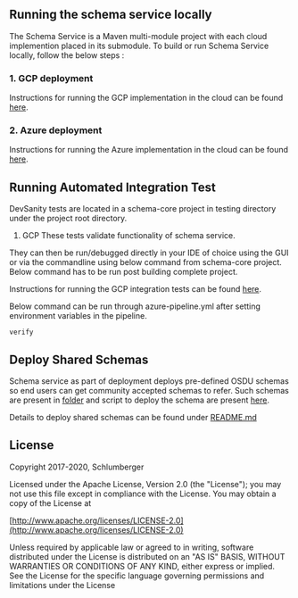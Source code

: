 ## Running the schema service locally

The Schema Service is a Maven multi-module project with each cloud implemention placed in its submodule. To build or run Schema Service locally, follow the below steps :

### 1. GCP deployment

Instructions for running the GCP implementation in the cloud can be found [here](./provider/schema-gcp/README.md).

### 2. Azure deployment 

Instructions for running the Azure implementation in the cloud can be found [here](https://community.opengroup.org/osdu/platform/system/schema-service/-/blob/master/provider/schema-azure/README.md).

## Running Automated Integration Test

DevSanity tests are located in a schema-core project in testing directory under the project root directory.

1. GCP
These tests validate functionality of schema service. 

They can then be run/debugged directly in your IDE of choice using the GUI or via the commandline using below command from schema-core project.
Below command has to be run post building complete project.

Instructions for running the GCP integration tests can be found [here](./provider/schema-gcp/README.md).

Below command can be run through azure-pipeline.yml after setting environment variables in the pipeline.

	verify
	
## Deploy Shared Schemas

Schema service as part of deployment deploys pre-defined OSDU schemas so end users can get community accepted schemas to refer. Such schemas are present in [folder](./deployments/shared-schemas/osdu) and script to deploy the schema are present [here](deployments/scripts). 

Details to deploy shared schemas can be found under [README.md](./deployments/shared-schemas/README.md)
    
## License

Copyright 2017-2020, Schlumberger

Licensed under the Apache License, Version 2.0 (the "License");
you may not use this file except in compliance with the License.
You may obtain a copy of the License at 

[http://www.apache.org/licenses/LICENSE-2.0](http://www.apache.org/licenses/LICENSE-2.0)

Unless required by applicable law or agreed to in writing, software
distributed under the License is distributed on an "AS IS" BASIS,
WITHOUT WARRANTIES OR CONDITIONS OF ANY KIND, either express or implied.
See the License for the specific language governing permissions and
limitations under the License